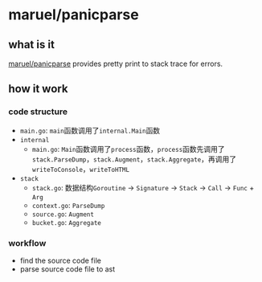 # maruel/panicparse

## what is it

[maruel/panicparse](https://github.com/maruel/panicparse) provides pretty print to stack trace for errors.

## how it work

### code structure

- `main.go`: `main`函数调用了`internal.Main`函数
- `internal`
  - `main.go`: `Main`函数调用了`process`函数，`process`函数先调用了`stack.ParseDump`，`stack.Augment`，`stack.Aggregate`，再调用了`writeToConsole`，`writeToHTML`
- `stack`
  - `stack.go`: 数据结构`Goroutine` -> `Signature` -> `Stack` -> `Call` -> `Func` + `Arg`
  - `context.go`: `ParseDump`
  - `source.go`: `Augment`
  - `bucket.go`: `Aggregate`
  
### workflow

- find the source code file
- parse source code file to ast